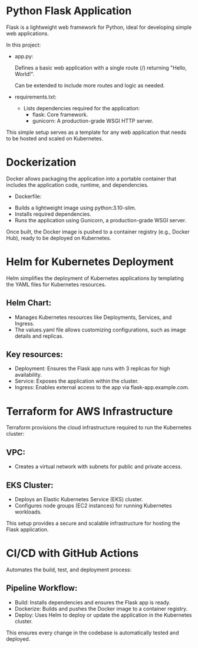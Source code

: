 # Python Flask Application #
Flask is a lightweight web framework for Python, ideal for developing simple web applications. 

In this project:

* app.py:

  Defines a basic web application with a single route (/) returning "Hello, World!".
  
  Can be extended to include more routes and logic as needed.
* requirements.txt:

  * Lists dependencies required for the application:
    - flask: Core framework.
    - gunicorn: A production-grade WSGI HTTP server.
    
This simple setup serves as a template for any web application that needs to be hosted and scaled on Kubernetes.
#

# Dockerization
Docker allows packaging the application into a portable container that includes the application code, runtime, and dependencies.

* Dockerfile:
- Builds a lightweight image using python:3.10-slim.
- Installs required dependencies.
- Runs the application using Gunicorn, a production-grade WSGI server.


Once built, the Docker image is pushed to a container registry (e.g., Docker Hub), ready to be deployed on Kubernetes.
#

# Helm for Kubernetes Deployment
Helm simplifies the deployment of Kubernetes applications by templating the YAML files for Kubernetes resources.

## Helm Chart:
- Manages Kubernetes resources like Deployments, Services, and Ingress.
- The values.yaml file allows customizing configurations, such as image details and replicas.

## Key resources:

- Deployment: Ensures the Flask app runs with 3 replicas for high availability.
- Service: Exposes the application within the cluster.
- Ingress: Enables external access to the app via flask-app.example.com.


# Terraform for AWS Infrastructure
Terraform provisions the cloud infrastructure required to run the Kubernetes cluster:

## VPC:
- Creates a virtual network with subnets for public and private access.

## EKS Cluster:
- Deploys an Elastic Kubernetes Service (EKS) cluster.
- Configures node groups (EC2 instances) for running Kubernetes workloads.

This setup provides a secure and scalable infrastructure for hosting the Flask application.



# CI/CD with GitHub Actions
Automates the build, test, and deployment process:

## Pipeline Workflow:
- Build: Installs dependencies and ensures the Flask app is ready.
- Dockerize: Builds and pushes the Docker image to a container registry.
- Deploy: Uses Helm to deploy or update the application in the Kubernetes cluster.

This ensures every change in the codebase is automatically tested and deployed.


